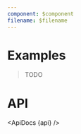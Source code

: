 ```yaml
---
component: $component
filename: $filename
---
```


<script lang="ts">
	import { ApiDocs } from 'svelte-ux';

	import api from '$lib/components/Threshold.svelte?raw&sveld';

	import Chart, { Svg } from '$lib/components/Chart.svelte';

	import Preview from '$lib/docs/Preview.svelte';
</script>

# Examples

> TODO

# API

<ApiDocs {api} />
